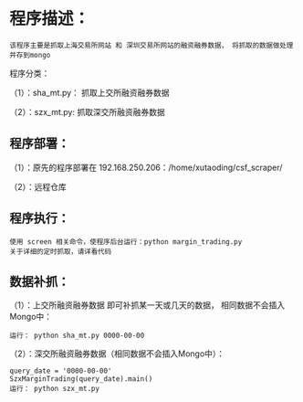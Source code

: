 程序描述：
============
    该程序主要是抓取上海交易所网站 和 深圳交易所网站的融资融券数据， 将抓取的数据做处理并存到mongo
    
    
程序分类：

（1）：sha_mt.py：   抓取上交所融资融券数据

（2）：szx_mt.py:    抓取深交所融资融券数据
    
    
程序部署：
---------
（1）：原先的程序部署在 192.168.250.206：/home/xutaoding/csf_scraper/

（2）：远程仓库


程序执行：
--------
    使用 screen 相关命令，使程序后台运行：python margin_trading.py
    关于详细的定时抓取，请详看代码
    
    
数据补抓：
---------
（1）：上交所融资融券数据 即可补抓某一天或几天的数据， 相同数据不会插入Mongo中：

    运行： python sha_mt.py 0000-00-00

（2）：深交所融资融券数据（相同数据不会插入Mongo中）：

    query_date = '0000-00-00'
    SzxMarginTrading(query_date).main()
    运行： python szx_mt.py

    

    
